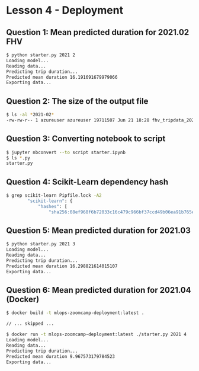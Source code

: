 # Lesson 4 - Deployment

## Question 1: Mean predicted duration for 2021.02 FHV

```bash
$ python starter.py 2021 2
Loading model...
Reading data...
Predicting trip duration...
Predicted mean duration 16.191691679979066
Exporting data...
```

## Question 2: The size of the output file

```bash
$ ls -al *2021-02*
-rw-rw-r-- 1 azureuser azureuser 19711507 Jun 21 18:28 fhv_tripdata_2021-02_predicted.parquet
```

## Question 3: Converting notebook to script

```bash
$ jupyter nbconvert --to script starter.ipynb
$ ls *.py
starter.py
```

## Question 4: Scikit-Learn dependency hash
```bash
$ grep scikit-learn Pipfile.lock -A2
        "scikit-learn": {
            "hashes": [
                "sha256:08ef968f6b72033c16c479c966bf37ccd49b06ea91b765e1cc27afefe723920b",
```

## Question 5: Mean predicted duration for 2021.03

```bash
$ python starter.py 2021 3
Loading model...
Reading data...
Predicting trip duration...
Predicted mean duration 16.298821614015107
Exporting data...
```

## Question 6: Mean predicted duration for 2021.04 (Docker)

```bash
$ docker build -t mlops-zoomcamp-deployment:latest .

// ... skipped ...

$ docker run -t mlops-zoomcamp-deployment:latest ./starter.py 2021 4
Loading model...
Reading data...
Predicting trip duration...
Predicted mean duration 9.967573179784523
Exporting data...
```
